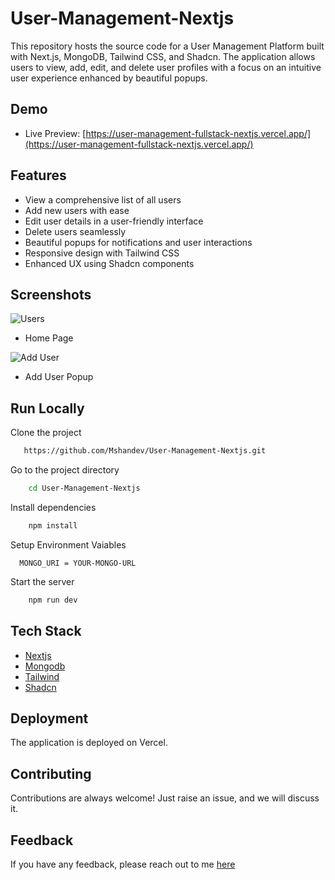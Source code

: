# User-Management-Nextjs

This repository hosts the source code for a User Management Platform built with Next.js, MongoDB, Tailwind CSS, and Shadcn. The application allows users to view, add, edit, and delete user profiles with a focus on an intuitive user experience enhanced by beautiful popups.

## Demo

- Live Preview: [https://user-management-fullstack-nextjs.vercel.app/](https://user-management-fullstack-nextjs.vercel.app/)

## Features

- View a comprehensive list of all users
- Add new users with ease
- Edit user details in a user-friendly interface
- Delete users seamlessly
- Beautiful popups for notifications and user interactions
- Responsive design with Tailwind CSS
- Enhanced UX using Shadcn components

## Screenshots

![Users](https://i.ibb.co/L0hBv49/user-management-1.png)
- Home Page

![Add User](https://i.ibb.co/L0hBv49/user-management-1.png)
- Add User Popup

  
## Run Locally

Clone the project

```bash
   https://github.com/Mshandev/User-Management-Nextjs.git
```
Go to the project directory

```bash
    cd User-Management-Nextjs
```
Install dependencies

```bash
    npm install
```

Setup Environment Vaiables

```Make .env file in "root" folder and store environment Variables
  MONGO_URI = YOUR-MONGO-URL
 ```

Start the server

```bash
    npm run dev
```

## Tech Stack
* [Nextjs](https://nextjs.org/)
* [Mongodb](https://www.mongodb.com/)
* [Tailwind](https://tailwindcss.com/)
* [Shadcn](https://ui.shadcn.com/)

## Deployment

The application is deployed on Vercel.

## Contributing

Contributions are always welcome!
Just raise an issue, and we will discuss it.

## Feedback

If you have any feedback, please reach out to me [here](https://www.linkedin.com/in/muhammad-shan-full-stack-developer/)
